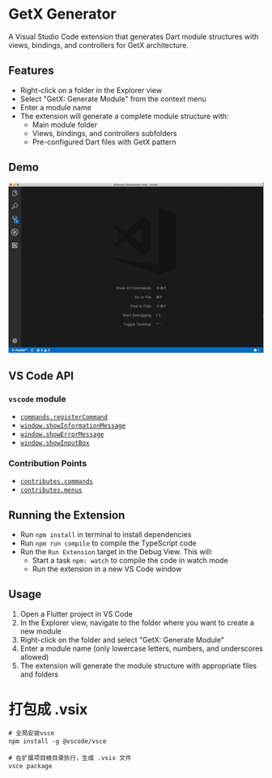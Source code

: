# GetX Generator

A Visual Studio Code extension that generates Dart module structures with views, bindings, and controllers for GetX architecture.

## Features

- Right-click on a folder in the Explorer view
- Select "GetX: Generate Module" from the context menu
- Enter a module name
- The extension will generate a complete module structure with:
  - Main module folder
  - Views, bindings, and controllers subfolders
  - Pre-configured Dart files with GetX pattern

## Demo

![demo](demo.gif)

## VS Code API

### `vscode` module

- [`commands.registerCommand`](https://code.visualstudio.com/api/references/vscode-api#commands.registerCommand)
- [`window.showInformationMessage`](https://code.visualstudio.com/api/references/vscode-api#window.showInformationMessage)
- [`window.showErrorMessage`](https://code.visualstudio.com/api/references/vscode-api#window.showErrorMessage)
- [`window.showInputBox`](https://code.visualstudio.com/api/references/vscode-api#window.showInputBox)

### Contribution Points

- [`contributes.commands`](https://code.visualstudio.com/api/references/contribution-points#contributes.commands)
- [`contributes.menus`](https://code.visualstudio.com/api/references/contribution-points#contributes.menus)

## Running the Extension

- Run `npm install` in terminal to install dependencies
- Run `npm run compile` to compile the TypeScript code
- Run the `Run Extension` target in the Debug View. This will:
  - Start a task `npm: watch` to compile the code in watch mode
  - Run the extension in a new VS Code window

## Usage

1. Open a Flutter project in VS Code
2. In the Explorer view, navigate to the folder where you want to create a new module
3. Right-click on the folder and select "GetX: Generate Module"
4. Enter a module name (only lowercase letters, numbers, and underscores allowed)
5. The extension will generate the module structure with appropriate files and folders

# 打包成 .vsix
```
# 全局安装vsce
npm install -g @vscode/vsce

# 在扩展项目根目录执行，生成 .vsix 文件
vsce package
```
